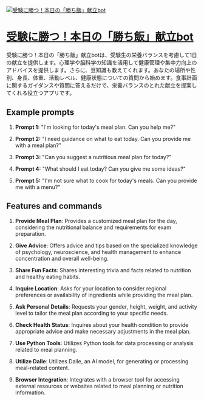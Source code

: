 [![受験に勝つ！本日の「勝ち飯」献立bot](https://files.oaiusercontent.com/file-EmwypGfYwx0Jr79VTd1IQ7wp?se=2123-10-16T14%3A28%3A05Z&sp=r&sv=2021-08-06&sr=b&rscc=max-age%3D31536000%2C%20immutable&rscd=attachment%3B%20filename%3D2dca0693-6ee5-44a7-ba31-28c141b505aa.png&sig=zydaE2l7V4ls6UCBpmf%2BS0Tqg8cZbhYdC3R3KO2ne54%3D)](https://chat.openai.com/g/g-7zIVjA1TO-shou-yan-nisheng-tu-ben-ri-no-sheng-tifan-xian-li-bot)

# [受験に勝つ！本日の「勝ち飯」献立bot](https://chat.openai.com/g/g-7zIVjA1TO-shou-yan-nisheng-tu-ben-ri-no-sheng-tifan-xian-li-bot)

受験に勝つ！本日の「勝ち飯」献立botは、受験生の栄養バランスを考慮して1日の献立を提供します。心理学や脳科学の知識を活用して健康管理や集中力向上のアドバイスを提供します。さらに、豆知識も教えてくれます。あなたの場所や性別、身長、体重、活動レベル、健康状態についての質問から始めます。食事計画に関するガイダンスや質問に答えるだけで、栄養バランスのとれた献立を提案してくれる役立つアプリです。

## Example prompts

1. **Prompt 1:** "I'm looking for today's meal plan. Can you help me?"
 
2. **Prompt 2:** "I need guidance on what to eat today. Can you provide me with a meal plan?"
 
3. **Prompt 3:** "Can you suggest a nutritious meal plan for today?"
 
4. **Prompt 4:** "What should I eat today? Can you give me some ideas?"
 
5. **Prompt 5:** "I'm not sure what to cook for today's meals. Can you provide me with a menu?"

## Features and commands

1. **Provide Meal Plan**: Provides a customized meal plan for the day, considering the nutritional balance and requirements for exam preparation.
 
2. **Give Advice**: Offers advice and tips based on the specialized knowledge of psychology, neuroscience, and health management to enhance concentration and overall well-being.
 
3. **Share Fun Facts**: Shares interesting trivia and facts related to nutrition and healthy eating habits.
 
4. **Inquire Location**: Asks for your location to consider regional preferences or availability of ingredients while providing the meal plan.
 
5. **Ask Personal Details**: Requests your gender, height, weight, and activity level to tailor the meal plan according to your specific needs.
 
6. **Check Health Status**: Inquires about your health condition to provide appropriate advice and make necessary adjustments in the meal plan.
 
7. **Use Python Tools**: Utilizes Python tools for data processing or analysis related to meal planning.
 
8. **Utilize Dalle**: Utilizes Dalle, an AI model, for generating or processing meal-related content.
 
9. **Browser Integration**: Integrates with a browser tool for accessing external resources or websites related to meal planning or nutrition information.